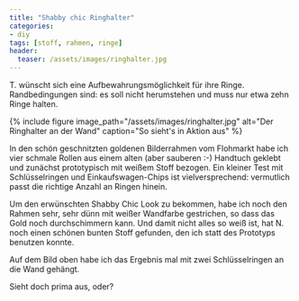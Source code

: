 ```yaml
---
title: "Shabby chic Ringhalter"
categories:
- diy
tags: [stoff, rahmen, ringe]
header:
  teaser: /assets/images/ringhalter.jpg
---
```


T. wünscht sich eine Aufbewahrungsmöglichkeit für ihre Ringe. Randbedingungen sind: es soll nicht herumstehen und muss nur etwa zehn Ringe halten.

{% include figure image_path="/assets/images/ringhalter.jpg" alt="Der Ringhalter an der Wand" caption="So sieht's in Aktion aus" %}

In den schön geschnitzten goldenen Bilderrahmen vom Flohmarkt habe ich vier schmale Rollen aus einem alten (aber sauberen :-) Handtuch geklebt und zunächst prototypisch mit weißem Stoff bezogen. Ein kleiner Test mit Schlüsselringen und Einkaufswagen-Chips ist vielversprechend: vermutlich passt die richtige Anzahl an Ringen hinein.

Um den erwünschten Shabby Chic Look zu bekommen, habe ich noch den Rahmen sehr, sehr dünn mit weißer Wandfarbe gestrichen, so dass das Gold noch durchschimmern kann. Und damit nicht alles so weiß ist, hat N. noch einen schönen bunten Stoff gefunden, den ich statt des Prototyps benutzen konnte.

Auf dem Bild oben habe ich das Ergebnis mal mit zwei Schlüsselringen an die Wand gehängt.

Sieht doch prima aus, oder?